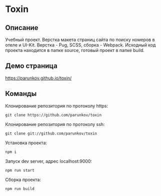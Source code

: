 # Toxin

## Описание

Учебный проект. Верстка макета страниц сайта по поиску номеров в отеле и UI-Kit. Верстка - Pug, SCSS, сборка - Webpack. Исходный код проекта находится в папке source, готовый проект в папке build.

## Демо страница

https://parunkov.github.io/toxin/

## Команды

Клонирование репозитория по протоколу https:

    git clone https://github.com/parunkov/toxin

Клонирование репозитория по протоколу ssh:

    git clone git://github.com/parunkov/toxin

Установка проекта:
    
    npm i

Запуск dev server, адрес localhost:9000:

    npm run start

Сборка проекта:

    npm run build

